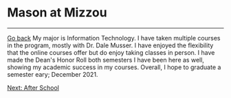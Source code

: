 # Mason at Mizzou
---
[Go back](README.md)
My major is Information Technology. I have taken multiple courses in the program, mostly with Dr. Dale Musser. I have enjoyed the flexibility that the online courses offer but do enjoy taking classes in person. I have made the Dean's Honor Roll both semesters I have been here as well, showing my academic success in my courses. Overall, I hope to graduate a semester eary; December 2021.

[Next: After School](AfterSchool.md)
